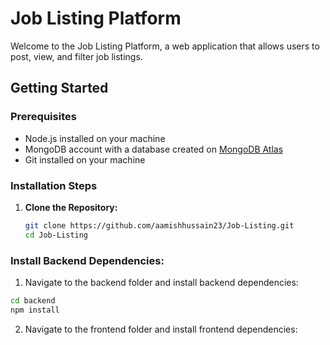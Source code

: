 # Job Listing Platform

Welcome to the Job Listing Platform, a web application that allows users to post, view, and filter job listings.

## Getting Started

### Prerequisites
- Node.js installed on your machine
- MongoDB account with a database created on [MongoDB Atlas](https://www.mongodb.com/atlas/database)
- Git installed on your machine

### Installation Steps

1. **Clone the Repository:**
   ```bash
   git clone https://github.com/aamishhussain23/Job-Listing.git
   cd Job-Listing

### Install Backend Dependencies:
   1. Navigate to the backend folder and install backend dependencies:
   ```bash
   cd backend
   npm install
   ```

   2. Navigate to the frontend folder and install frontend dependencies:
